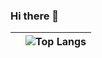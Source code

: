 ### Hi there 👋

|  | ![Top Langs](https://github-readme-stats.vercel.app/api/top-langs/?username=njueyupeng&langs_count=4&theme=tokyonight) |
| ------------- | ------------- |

